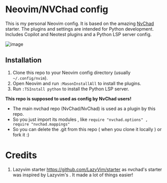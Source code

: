 # Neovim/NVChad config

This is my personal Neovim config. It is based on the amazing [NvChad](nvchad/NvChad) starter.
The plugins and settings are intended for Python development.
Includes Copilot and Neotest plugins and a Python LSP server config.

![image](https://github.com/user-attachments/assets/2bf8de51-4007-4fa4-bdd9-db095ab34144)


## Installation

1. Clone this repo to your Neovim config directory (usually `~/.config/nvim`).
2. Open Neovim and run `:MasonInstallAll` to install the plugins.
3. Run `:TSInstall python` to install the Python LSP server.


**This repo is supposed to used as config by NvChad users!**

- The main nvchad repo (NvChad/NvChad) is used as a plugin by this repo.
- So you just import its modules , like `require "nvchad.options" , require "nvchad.mappings"`
- So you can delete the .git from this repo ( when you clone it locally ) or fork it :)

# Credits

1) Lazyvim starter https://github.com/LazyVim/starter as nvchad's starter was inspired by Lazyvim's . It made a lot of things easier!
